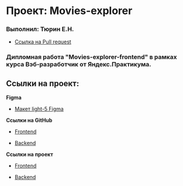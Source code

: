 # Проект: Movies-explorer

### Выполнил: Тюрин Е.Н.

* [Ссылка на Pull request](https://github.com/ETiurin/movies-explorer-frontend/pull/3)

### Дипломная работа "Movies-explorer-frontend" в рамках курса Вэб-разработчик от Яндекс.Практикума.

## Ссылки на проект:

**Figma**

* [Макет light-5 Figma](https://www.figma.com/file/6FMWkB94wE7KTkcCgUXtnC/light-1?type=design&node-id=1-5164&mode=design&t=UPKwF2FsYFUwYk4T-0)

**Ссылки на GitHub**

* [Frontend](https://github.com/ETiurin/movies-explorer-frontend/tree/level-3)

* [Backend](https://github.com/ETiurin/movies-explorer-api.git)

**Ссылки на проект**

* [Frontend](https://ETiurin.nomoredomainsicu.ru)

* [Backend](https://api.ETiurin.nomoredomainsicu.ru)
